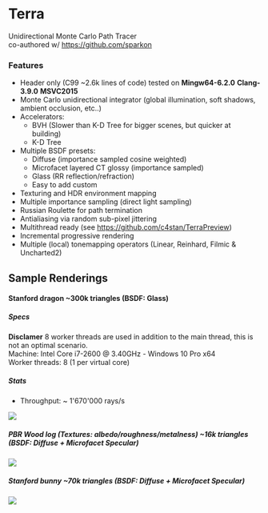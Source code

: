 # Terra 
Unidirectional Monte Carlo Path Tracer  
co-authored w/ https://github.com/sparkon

### Features
- Header only (C99 ~2.6k lines of code) tested on **Mingw64-6.2.0** **Clang-3.9.0** **MSVC2015**
- Monte Carlo unidirectional integrator (global illumination, soft shadows, ambient occlusion, etc..)
- Accelerators:
    - BVH (Slower than K-D Tree for bigger scenes, but quicker at building)
    - K-D Tree
- Multiple BSDF presets:
    - Diffuse (importance sampled cosine weighted)
    - Microfacet layered CT glossy (importance sampled)
    - Glass (RR reflection/refraction)
    - Easy to add custom
- Texturing and HDR environment mapping
- Multiple importance sampling (direct light sampling)
- Russian Roulette for path termination
- Antialiasing via random sub-pixel jittering
- Multithread ready (see https://github.com/c4stan/TerraPreview)
- Incremental progressive rendering
- Multiple (local) tonemapping operators (Linear, Reinhard, Filmic & Uncharted2)

## Sample Renderings
#### Stanford dragon ~300k triangles (BSDF: Glass)
##### Specs
**Disclamer** 8 worker threads are used in addition to the main thread, this is not an optimal scenario.   
Machine: Intel Core i7-2600 @ 3.40GHz - Windows 10 Pro x64  
Worker threads: 8 (1 per virtual core)  

##### Stats
- Throughput: ~ 1'670'000 rays/s

![](http://i.imgur.com/w4rndg8.jpg)

##### PBR Wood log (Textures: albedo/roughness/metalness) ~16k triangles (BSDF: Diffuse + Microfacet Specular)
![](http://i.imgur.com/jAwVDVg.jpg)
##### Stanford bunny ~70k triangles (BSDF: Diffuse + Microfacet Specular)
![](http://i.imgur.com/N6FEfsB.jpg)
